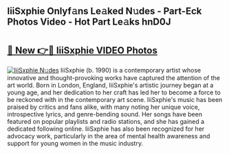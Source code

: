 ## IiiSxphie Onlyf𝚊ns Le𝚊ked N𝚞des - Part-Eck Photos Video - Hot Part Le𝚊ks hnD0J

# <h2><a href="http://ac40938.deff.icu/?id=IiiSxphie">🔗 New 👉🔴 IiiSxphie VIDEO Photos</a></h2>

[![IiiSxphie N𝚞des](https://i.imgur.com/rIISA9y.gif)](http://ac40938.deff.icu/?id=IiiSxphie)
IiiSxphie (b. 1990) is a contemporary artist whose innovative and thought-provoking works have captured the attention of the art world. Born in London, England, IiiSxphie's artistic journey began at a young age, and her dedication to her craft has led her to become a force to be reckoned with in the contemporary art scene. IiiSxphie's music has been praised by critics and fans alike, with many noting her unique voice, introspective lyrics, and genre-bending sound. Her songs have been featured on popular playlists and radio stations, and she has gained a dedicated following online. IiiSxphie has also been recognized for her advocacy work, particularly in the area of mental health awareness and support for young women in the music industry.
